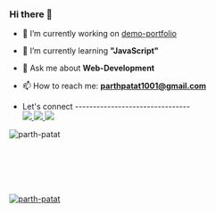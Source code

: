### Hi there 👋

- 🔭 I’m currently working on [demo-portfolio](https://github.com/parth-patat/Demo-portfolio)
- 🌱 I’m currently learning **"JavaScript"**
- 💬 Ask me about **Web-Development**
- 📫 How to reach me: **parthpatat1001@gmail.com**

- Let's connect --------------------------------<br>
<a href="https://www.linkedin.com/in/parth-patat/"><img src="https://img.shields.io/badge/LinkedIn-0077B5?style=for-the-badge&logo=linkedin&logoColor=white">
<a href="mailto:parthpatat1001@gmail.com"><img src="https://img.shields.io/badge/Gmail-ad1f1c?style=for-the-badge&logo=gmail&logoColor=white">
<a href="https://www.twitter.com/in/parth-patat/"><img src="https://img.shields.io/badge/Twitter-00a2f3?style=for-the-badge&logo=twitter&logoColor=white">

<p align="center"><img align="left" src="https://github-readme-stats.vercel.app/api/top-langs?username=parth-patat&show_icons=true&theme=light&title_color=0c0404&text_color=ffffff&bg_color=374151&locale=en&layout=compact" alt="parth-patat" /></p>

<br><br><br><br><br><br>

<p align="left"><img align="center" src="https://github-readme-streak-stats.herokuapp.com/?user=parth-patat&theme=light" alt="parth-patat" /></p>  
  
<!--- ⚡ Fun fact: ...-->
<!--- 👯 I’m looking to collaborate on--> 
<!--- 🤔 I’m looking for help with ...-->

